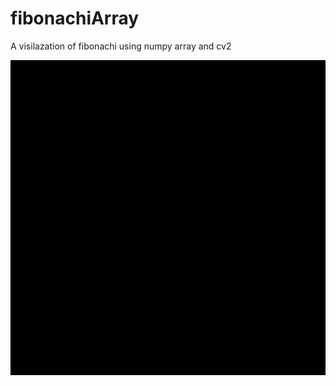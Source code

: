 # fibonachiArray
A visilazation of fibonachi using numpy array and cv2


<p align="center">
<img src="ezgif-2-27c495c3acd0.gif" />
</p>

